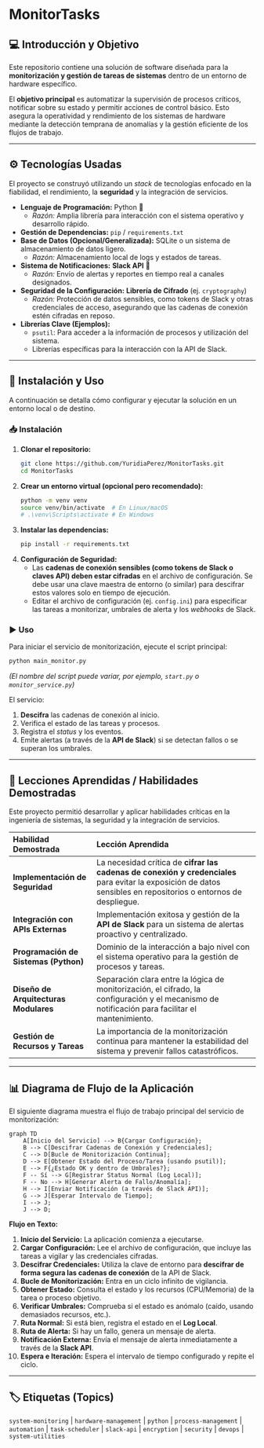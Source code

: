 # MonitorTasks

## 💻 Introducción y Objetivo

Este repositorio contiene una solución de software diseñada para la **monitorización y gestión de tareas de sistemas** dentro de un entorno de hardware específico.

El **objetivo principal** es automatizar la supervisión de procesos críticos, notificar sobre su estado y permitir acciones de control básico. Esto asegura la operatividad y rendimiento de los sistemas de hardware mediante la detección temprana de anomalías y la gestión eficiente de los flujos de trabajo.

-----

## ⚙️ Tecnologías Usadas

El proyecto se construyó utilizando un *stack* de tecnologías enfocado en la fiabilidad, el rendimiento, la **seguridad** y la integración de servicios.

  * **Lenguaje de Programación:** Python 🐍
      * *Razón:* Amplia librería para interacción con el sistema operativo y desarrollo rápido.
  * **Gestión de Dependencias:** `pip` / `requirements.txt`
  * **Base de Datos (Opcional/Generalizada):** SQLite o un sistema de almacenamiento de datos ligero.
      * *Razón:* Almacenamiento local de logs y estados de tareas.
  * **Sistema de Notificaciones:** **Slack API** 💬
      * *Razón:* Envío de alertas y reportes en tiempo real a canales designados.
  * **Seguridad de la Configuración:** **Librería de Cifrado** (ej. `cryptography`)
      * *Razón:* Protección de datos sensibles, como tokens de Slack y otras credenciales de acceso, asegurando que las cadenas de conexión estén cifradas en reposo.
  * **Librerías Clave (Ejemplos):**
      * `psutil`: Para acceder a la información de procesos y utilización del sistema.
      * Librerías específicas para la interacción con la API de Slack.

-----

## 🚀 Instalación y Uso

A continuación se detalla cómo configurar y ejecutar la solución en un entorno local o de destino.

### 📥 Instalación

1.  **Clonar el repositorio:**
    ```bash
    git clone https://github.com/YuridiaPerez/MonitorTasks.git
    cd MonitorTasks
    ```
2.  **Crear un entorno virtual (opcional pero recomendado):**
    ```bash
    python -m venv venv
    source venv/bin/activate  # En Linux/macOS
    # .\venv\Scripts\activate # En Windows
    ```
3.  **Instalar las dependencias:**
    ```bash
    pip install -r requirements.txt
    ```
4.  **Configuración de Seguridad:**
      * Las **cadenas de conexión sensibles (como tokens de Slack o claves API) deben estar cifradas** en el archivo de configuración. Se debe usar una clave maestra de entorno (o similar) para descifrar estos valores solo en tiempo de ejecución.
      * Editar el archivo de configuración (ej. `config.ini`) para especificar las tareas a monitorizar, umbrales de alerta y los *webhooks* de Slack.

### ▶️ Uso

Para iniciar el servicio de monitorización, ejecute el script principal:

```bash
python main_monitor.py
```

*(El nombre del script puede variar, por ejemplo, `start.py` o `monitor_service.py`)*

El servicio:

1.  **Descifra** las cadenas de conexión al inicio.
2.  Verifica el estado de las tareas y procesos.
3.  Registra el *status* y los eventos.
4.  Emite alertas (a través de la **API de Slack**) si se detectan fallos o se superan los umbrales.

-----

## 🧠 Lecciones Aprendidas / Habilidades Demostradas

Este proyecto permitió desarrollar y aplicar habilidades críticas en la ingeniería de sistemas, la seguridad y la integración de servicios.

| Habilidad Demostrada | Lección Aprendida |
| :--- | :--- |
| **Implementación de Seguridad** | La necesidad crítica de **cifrar las cadenas de conexión y credenciales** para evitar la exposición de datos sensibles en repositorios o entornos de despliegue. |
| **Integración con APIs Externas** | Implementación exitosa y gestión de la **API de Slack** para un sistema de alertas proactivo y centralizado. |
| **Programación de Sistemas (Python)** | Dominio de la interacción a bajo nivel con el sistema operativo para la gestión de procesos y tareas. |
| **Diseño de Arquitecturas Modulares** | Separación clara entre la lógica de monitorización, el cifrado, la configuración y el mecanismo de notificación para facilitar el mantenimiento. |
| **Gestión de Recursos y Tareas** | La importancia de la monitorización continua para mantener la estabilidad del sistema y prevenir fallos catastróficos. |

-----

## 📊 Diagrama de Flujo de la Aplicación

El siguiente diagrama muestra el flujo de trabajo principal del servicio de monitorización:

```mermaid
graph TD
    A[Inicio del Servicio] --> B{Cargar Configuración};
    B --> C[Descifrar Cadenas de Conexión y Credenciales];
    C --> D[Bucle de Monitorización Continua];
    D --> E[Obtener Estado del Proceso/Tarea (usando psutil)];
    E --> F{¿Estado OK y dentro de Umbrales?};
    F -- Sí --> G[Registrar Status Normal (Log Local)];
    F -- No --> H[Generar Alerta de Fallo/Anomalía];
    H --> I[Enviar Notificación (a través de Slack API)];
    G --> J[Esperar Intervalo de Tiempo];
    I --> J;
    J --> D;
```

**Flujo en Texto:**

1.  **Inicio del Servicio:** La aplicación comienza a ejecutarse.
2.  **Cargar Configuración:** Lee el archivo de configuración, que incluye las tareas a vigilar y las credenciales cifradas.
3.  **Descifrar Credenciales:** Utiliza la clave de entorno para **descifrar de forma segura las cadenas de conexión** de la API de Slack.
4.  **Bucle de Monitorización:** Entra en un ciclo infinito de vigilancia.
5.  **Obtener Estado:** Consulta el estado y los recursos (CPU/Memoria) de la tarea o proceso objetivo.
6.  **Verificar Umbrales:** Comprueba si el estado es anómalo (caído, usando demasiados recursos, etc.).
7.  **Ruta Normal:** Si está bien, registra el estado en el **Log Local**.
8.  **Ruta de Alerta:** Si hay un fallo, genera un mensaje de alerta.
9.  **Notificación Externa:** Envía el mensaje de alerta inmediatamente a través de la **Slack API**.
10. **Espera e Iteración:** Espera el intervalo de tiempo configurado y repite el ciclo.

-----

## 🏷️ Etiquetas (Topics)

`system-monitoring` | `hardware-management` | `python` | `process-management` | `automation` | `task-scheduler` | `slack-api` | `encryption` | `security` | `devops` | `system-utilities`
